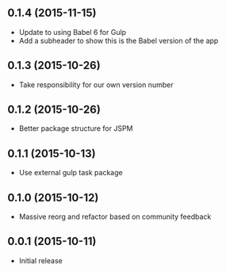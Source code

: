 ## 0.1.4 (2015-11-15)
* Update to using Babel 6 for Gulp
* Add a subheader to show this is the Babel version of the app

## 0.1.3 (2015-10-26)
* Take responsibility for our own version number

## 0.1.2 (2015-10-26)
* Better package structure for JSPM

## 0.1.1 (2015-10-13)
* Use external gulp task package

## 0.1.0 (2015-10-12)
* Massive reorg and refactor based on community feedback

## 0.0.1 (2015-10-11)
* Initial release
